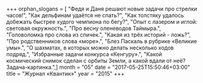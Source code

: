 +++
orphan_slogans = [ "Федя и Даня решают новые задачи про стрелки часов!", "Как дельфинам удаётся не спать?", "Как толстяку удалось добежать быстрее худого чемпиона по бегу?", "Опыт с лазером и иглой: световая окружность.", "Про весну оленеводов Таймыра.", "Головоломка про слова из спичек.", "Какая из трёх историй - ложь?", "Про родственников слова «море».", "Блез Паскаль в рубрике «Великие умы».", "О шахматах, в которых можно делать несколько ходов подряд.", "Избранные задачи конкурса «Кенгуру».", "Какой космический снимок сделан с орбиты Земли, а какой вдали от неё? Задача-картинка.",]
month = "05"
date = "2017-05-25T15:50:46+03:00"
title = "Журнал «Квантик»"
year = "2015"
+++
